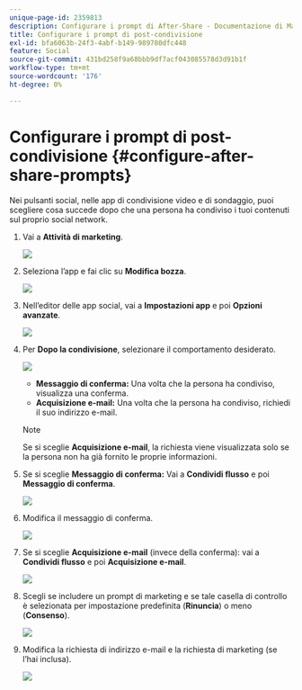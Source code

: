 ```yaml
---
unique-page-id: 2359813
description: Configurare i prompt di After-Share - Documentazione di Marketo - Documentazione del prodotto
title: Configurare i prompt di post-condivisione
exl-id: bfa6063b-24f3-4abf-b149-989780dfc448
feature: Social
source-git-commit: 431bd258f9a68bbb9df7acf043085578d3d91b1f
workflow-type: tm+mt
source-wordcount: '176'
ht-degree: 0%

---
```


# Configurare i prompt di post-condivisione {#configure-after-share-prompts}

Nei pulsanti social, nelle app di condivisione video e di sondaggio, puoi scegliere cosa succede dopo che una persona ha condiviso i tuoi contenuti sul proprio social network.

1. Vai a **Attività di marketing**.

   ![](assets/ma.png)

1. Seleziona l’app e fai clic su **Modifica bozza**.

   ![](assets/image2015-4-21-12-3a1-3a11.png)

1. Nell’editor delle app social, vai a **Impostazioni app** e poi **Opzioni avanzate**.

   ![](assets/image2015-4-21-12-3a10-3a54.png)

1. Per **Dopo la condivisione**, selezionare il comportamento desiderato.

   ![](assets/image2015-4-21-12-3a18-3a32.png)

   * **Messaggio di conferma:** Una volta che la persona ha condiviso, visualizza una conferma.
   * **Acquisizione e-mail:** Una volta che la persona ha condiviso, richiedi il suo indirizzo e-mail.

   >[!NOTE]
   >
   >Se si sceglie **Acquisizione e-mail**, la richiesta viene visualizzata solo se la persona non ha già fornito le proprie informazioni.

1. Se si sceglie **Messaggio di conferma:** Vai a **Condividi flusso** e poi **Messaggio di conferma**.

   ![](assets/image2015-4-21-12-3a26-3a10.png)

1. Modifica il messaggio di conferma.

   ![](assets/image2015-4-21-12-3a31-3a41.png)

1. Se si sceglie **Acquisizione e-mail** (invece della conferma): vai a **Condividi flusso** e poi **Acquisizione e-mail**.

   ![](assets/image2015-4-21-12-3a46-3a15.png)

1. Scegli se includere un prompt di marketing e se tale casella di controllo è selezionata per impostazione predefinita (**Rinuncia**) o meno (**Consenso**).

   ![](assets/image2015-4-21-12-3a48-3a51.png)

1. Modifica la richiesta di indirizzo e-mail e la richiesta di marketing (se l’hai inclusa).

   ![](assets/image2015-4-21-12-3a52-3a49.png)
